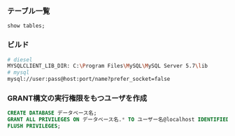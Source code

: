 ### テーブル一覧
```
show tables;
```
### ビルド
```bash
# diesel
MYSQLCLIENT_LIB_DIR: C:\Program Files\MySQL\MySQL Server 5.7\lib
# mysql
mysql://user:pass@host:port/name?prefer_socket=false
```

### GRANT構文の実行権限をもつユーザを作成
```sql
CREATE DATABASE データベース名;
GRANT ALL PRIVILEGES ON データベース名.* TO ユーザー名@localhost IDENTIFIED BY 'パスワード';
FLUSH PRIVILEGES;
```
